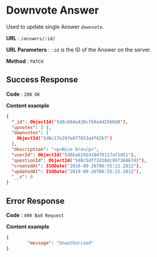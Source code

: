 # Downvote Answer

Used to update single Answer `downvote`.

**URL** : `/answers/:id/`

**URL Parameters** : `:id` is the ID of the Answer on the server.

**Method** : `PATCH`



## Success Response

**Code** : `200 OK`

**Content example**

```json
{
  "_id": ObjectId("5d8c60da430cfb9a4d2560d0"),
  "upvotes": [ ],
  "downvotes": [
  	ObjectId("5d8c17e297e077653a4f62b7")
  ],
  "description": "<p>Nice bro</p>",
  "userId": ObjectId("5d8bab191410476117af1d51"),
  "questionId": ObjectId("5d8c5dff2d38dc95f36867d2"),
  "createdAt": ISODate("2019-09-26T06:55:22.281Z"),
  "updatedAt": ISODate("2019-09-26T06:55:22.281Z"),
  "__v": 0
}
```



## Error Response

**Code** : `400 Bad Request`

**Content example**

```json
{
		"message": "Unauthorized"
}
```